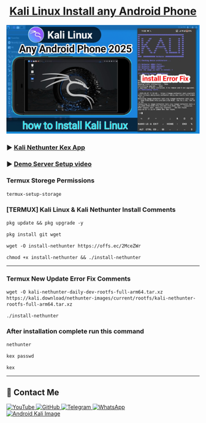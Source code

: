 <h1 align="center"><u>Kali Linux Install any Android Phone</u></h1>

<a href="https://youtu.be/_LZpwUM91UU" target="_blank">
  <img src="https://raw.githubusercontent.com/Masterdas/Kali-Linux/refs/heads/main/kali.jpg" alt="Android Kali Image">
</a>

### ▶️ [Kali Nethunter Kex App](https://firebasestorage.googleapis.com/v0/b/download-e5575.appspot.com/o/com.offsec.nethunter.kex-11407306.apk?alt=media&token=8a64eba2-723c-4bad-82fd-bc3988b7b72e)

### ▶️ [Demo Server Setup video](https://youtu.be/_LZpwUM91UU)
### Termux Storege Permissions 
```
termux-setup-storage
```

### [TERMUX] Kali Linux & Kali Nethunter Install Comments

```
pkg update && pkg upgrade -y
```
```
pkg install git wget
```
```
wget -O install-nethunter https://offs.ec/2MceZWr
```
```
chmod +x install-nethunter && ./install-nethunter
```
---
### Termux New Update Error Fix Comments 
```
wget -O kali-nethunter-daily-dev-rootfs-full-arm64.tar.xz https://kali.download/nethunter-images/current/rootfs/kali-nethunter-rootfs-full-arm64.tar.xz
```
```
./install-nethunter
```
### After installation complete run this command 
```
nethunter
```
```
kex passwd 
```
```
kex
```
---
## 📌 Contact Me  

<a href="https://youtube.com/@zerodarknexus">
  <img src="https://img.shields.io/badge/YouTube-FF0000?style=for-the-badge&logo=youtube&logoColor=white" alt="YouTube">
</a>  

<a href="https://github.com/Masterdas?tab=repositories">
  <img src="https://img.shields.io/badge/GitHub-000000?style=for-the-badge&logo=github&logoColor=white" alt="GitHub">
</a>  

<a href="https://t.me/ZeroHackNexus">
  <img src="https://img.shields.io/badge/Telegram-26A5E4?style=for-the-badge&logo=telegram&logoColor=white" alt="Telegram">
</a>  

<a href="https://chat.whatsapp.com/II35pNaN25rHqnUmqXK6ag">
  <img src="https://img.shields.io/badge/WhatsApp-25D366?style=for-the-badge&logo=whatsapp&logoColor=white" alt="WhatsApp">
</a>
<br>  
<a href="https://www.kali.org/docs/nethunter/nethunter-rootless/" target="_blank">
  <img src="https://www.kali.org/docs/nethunter/nethunter-rootless/020-NH-Rootless-KeX_s.png" alt="Android Kali Image">
</a>
